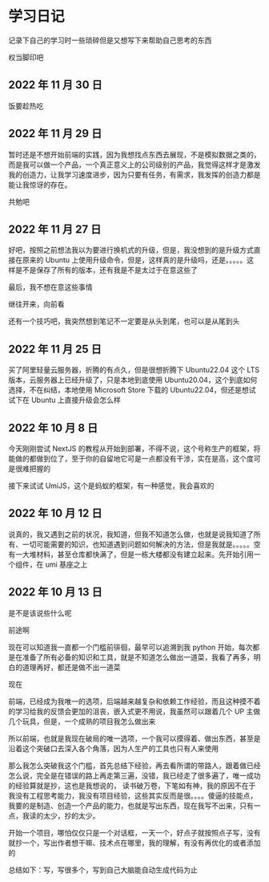 # 学习日记

记录下自己的学习时一些琐碎但是又想写下来帮助自己思考的东西

权当脚印吧

## 2022 年 11 月 30 日

饭要趁热吃

## 2022 年 11 月 29 日

暂时还是不想开始前端的实践，因为我想找点东西去展现，不是模拟数据之类的，而是我可以做一个产品，一个真正意义上的公司级别的产品，我觉得这样才是激发我的创造力，让我学习速度进步，因为只要有任务，有需求，我发挥的创造力都是能让我惊讶的存在。

共勉吧

## 2022 年 11 月 27 日

好吧，按照之前想法我以为要进行换机式的升级，但是，我没想到的是升级方式直接在原来的 Ubuntu 上使用升级命令，但是，这样真的是升级吗，还是。。。。。这样是不是保存了所有的版本，还有我是不是太过于在意这些了

最后，我不想在意这些事情

继往开来，向前看

还有一个技巧吧，我突然想到笔记不一定要是从头到尾，也可以是从尾到头

## 2022 年 11 月 25 日

买了阿里轻量云服务器，折腾的有点久，但是很想折腾下 Ubuntu22.04 这个 LTS 版本，云服务器上已经升级了，只是本地到底使用 Ubuntu20.04，这个到底如何选择，不在纠结，本地使用 Microsoft Store 下载的 Ubuntu22.04，但还是想试试下在 Ubuntu 上直接升级会怎么样

## 2022 年 10 月 8 日

今天刚刚尝试 NextJS 的教程从开始到部署，不得不说，这个号称生产的框架，将能做的都做到位了，至于你的自留地它可是一点都没有干涉，实在是高，这个度可是很难把握的

接下来试试 UmiJS，这个是蚂蚁的框架，有一种感觉，我会喜欢的

## 2022 年 10 月 12 日

说真的，我又遇到之前的状况，我知道，但我不知道怎么做，也就是说我知道了所有、一切可能需要的知识，也知道遇到问题如何解决的方法，但是我就是。。。。。空有一大堆材料，甚至仓库都快满了，但是一栋大楼都没有建立起来。先开始引用一个组件，在 umi 基座之上

## 2022 年 10 月 13 日

是不是该说些什么呢

前途啊

现在可以知道我一直都一个门槛前徘徊，最早可以追溯到我 python 开始，每次都是在准备了所有必备的知识和工具，就是不知道怎么做出一道菜，我看了再多，明白的道理再好，都还是做不出一道菜

现在

前端，已经成为我唯一的选项，后端越来越复杂和依赖工作经验，而且这种摸不着的学习给我的反馈会更加的沮丧，嵌入式更不用说，我虽然可以跟着几个 UP 主做几个玩具，但是，一个成熟的项目我怎么做出来

所以前端，也就是我现在破局的唯一选项，一个我可以摸得着、做出东西，甚至是沿着这个突破口去深入各个角落，因为人生产的工具也只有人来使用

那么我怎么突破我这个门槛，首先总结下经验，再去看所谓的带路人，跟着做已经怎么说，完全是在错误的路上再走第三遍，没错，我已经走了很多遍了，唯一成功的经验算就是抄，这也是我想说的， 读书破万卷，下笔如有神，我的原因不在于我没有工程思考能力，我没有项目经验，这些其实反而是很。。。。傻逼的技能点，我要的是制造、创造一个产品的能力，也就是写出东西，现在我写不出来，只有一点，我读的太少，抄的太少。

开始一个项目，哪怕仅仅只是一个对话框，一天一个，好点子就按照点子写，没有就抄一个，写出作者想干嘛、技术点在哪里，我的理解，有没有再优化的或者添加的

总结如下：写，写很多个，写到自己大脑能自动生成代码为止
